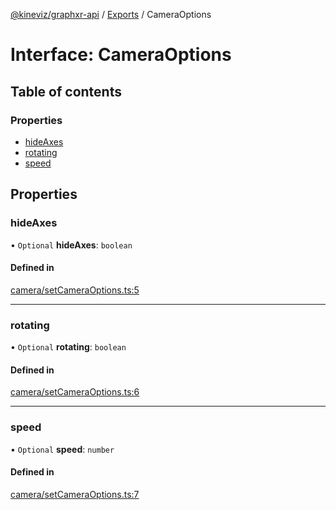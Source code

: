 [@kineviz/graphxr-api](../README.md) / [Exports](../modules.md) / CameraOptions

# Interface: CameraOptions

## Table of contents

### Properties

- [hideAxes](CameraOptions.md#hideaxes)
- [rotating](CameraOptions.md#rotating)
- [speed](CameraOptions.md#speed)

## Properties

### hideAxes

• `Optional` **hideAxes**: `boolean`

#### Defined in

[camera/setCameraOptions.ts:5](https://bitbucket.org/kineviz/graphxr-api/src/019f384/src/camera/setCameraOptions.ts#lines-5)

___

### rotating

• `Optional` **rotating**: `boolean`

#### Defined in

[camera/setCameraOptions.ts:6](https://bitbucket.org/kineviz/graphxr-api/src/019f384/src/camera/setCameraOptions.ts#lines-6)

___

### speed

• `Optional` **speed**: `number`

#### Defined in

[camera/setCameraOptions.ts:7](https://bitbucket.org/kineviz/graphxr-api/src/019f384/src/camera/setCameraOptions.ts#lines-7)
